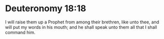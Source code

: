 # Deuteronomy 18:18

I will raise them up a Prophet from among their brethren, like unto thee, and will put my words in his mouth; and he shall speak unto them all that I shall command him.